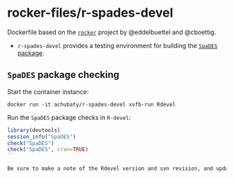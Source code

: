 # rocker-files/r-spades-devel

Dockerfile based on the [`rocker`](https://github.com/rocker-org/rocker) project by @eddelbuettel and @cboettig.

* `r-spades-devel` provides a testing environment for building the [`SpaDES` package](https://github.com/PredictiveEcology/SpaDES).

## `SpaDES` package checking

Start the container instance:

```
docker run -it achubaty/r-spades-devel xvfb-run Rdevel
```

Run the `SpaDES` package checks in `R-devel`:

```r
library(devtools)
session_info("SpaDES")
check("SpaDES")
check("SpaDES", cran=TRUE)
``

Be sure to make a note of the Rdevel version and svn revision, and update `cran-comments.md` accordingly.
